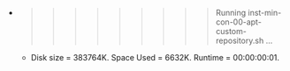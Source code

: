 * >>>>>>>>> Running inst-min-con-00-apt-custom-repository.sh ...
  * Disk size = 383764K. Space Used = 6632K. Runtime = 00:00:00:01.
